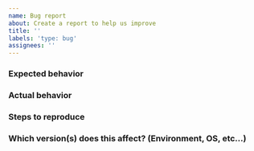 ```yaml
---
name: Bug report
about: Create a report to help us improve
title: ''
labels: 'type: bug'
assignees: ''
---
```


### Expected behavior

### Actual behavior

### Steps to reproduce

### Which version(s) does this affect? (Environment, OS, etc...)
